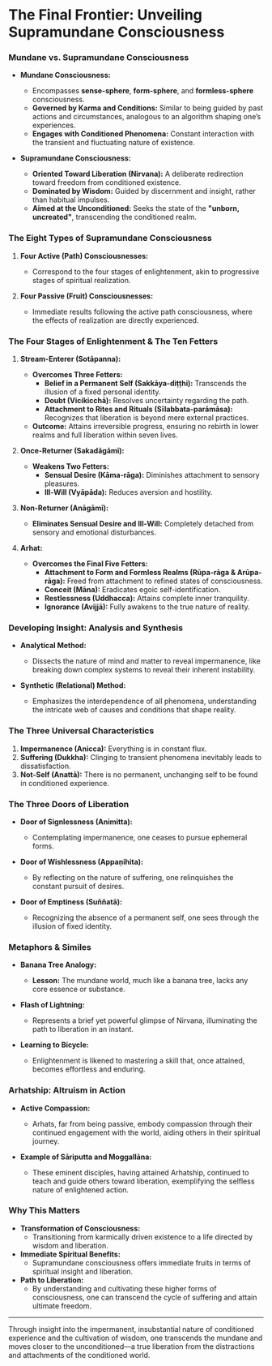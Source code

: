 # The Final Frontier: Unveiling Supramundane Consciousness
### **Mundane vs. Supramundane Consciousness**

- **Mundane Consciousness:**
  - Encompasses **sense-sphere**, **form-sphere**, and **formless-sphere** consciousness.
  - **Governed by Karma and Conditions:** Similar to being guided by past actions and circumstances, analogous to an algorithm shaping one’s experiences.
  - **Engages with Conditioned Phenomena:** Constant interaction with the transient and fluctuating nature of existence.

- **Supramundane Consciousness:**
  - **Oriented Toward Liberation (Nirvana):** A deliberate redirection toward freedom from conditioned existence.
  - **Dominated by Wisdom:** Guided by discernment and insight, rather than habitual impulses.
  - **Aimed at the Unconditioned:** Seeks the state of the **"unborn, uncreated"**, transcending the conditioned realm.

### **The Eight Types of Supramundane Consciousness**

1. **Four Active (Path) Consciousnesses:**
   - Correspond to the four stages of enlightenment, akin to progressive stages of spiritual realization.

2. **Four Passive (Fruit) Consciousnesses:**
   - Immediate results following the active path consciousness, where the effects of realization are directly experienced.

### **The Four Stages of Enlightenment & The Ten Fetters**

1. **Stream-Enterer (Sotāpanna):**
   - **Overcomes Three Fetters:**
     - **Belief in a Permanent Self (Sakkāya-diṭṭhi):** Transcends the illusion of a fixed personal identity.
     - **Doubt (Vicikicchā):** Resolves uncertainty regarding the path.
     - **Attachment to Rites and Rituals (Sīlabbata-parāmāsa):** Recognizes that liberation is beyond mere external practices.
   - **Outcome:** Attains irreversible progress, ensuring no rebirth in lower realms and full liberation within seven lives.

2. **Once-Returner (Sakadāgāmī):**
   - **Weakens Two Fetters:**
     - **Sensual Desire (Kāma-rāga):** Diminishes attachment to sensory pleasures.
     - **Ill-Will (Vyāpāda):** Reduces aversion and hostility.

3. **Non-Returner (Anāgāmī):**
   - **Eliminates Sensual Desire and Ill-Will:** Completely detached from sensory and emotional disturbances.

4. **Arhat:**
   - **Overcomes the Final Five Fetters:**
     - **Attachment to Form and Formless Realms (Rūpa-rāga & Arūpa-rāga):** Freed from attachment to refined states of consciousness.
     - **Conceit (Māna):** Eradicates egoic self-identification.
     - **Restlessness (Uddhacca):** Attains complete inner tranquility.
     - **Ignorance (Avijjā):** Fully awakens to the true nature of reality.

### **Developing Insight: Analysis and Synthesis**

- **Analytical Method:**
  - Dissects the nature of mind and matter to reveal impermanence, like breaking down complex systems to reveal their inherent instability.

- **Synthetic (Relational) Method:**
  - Emphasizes the interdependence of all phenomena, understanding the intricate web of causes and conditions that shape reality.

### **The Three Universal Characteristics**

1. **Impermanence (Anicca):** Everything is in constant flux.
2. **Suffering (Dukkha):** Clinging to transient phenomena inevitably leads to dissatisfaction.
3. **Not-Self (Anattā):** There is no permanent, unchanging self to be found in conditioned experience.

### **The Three Doors of Liberation**

- **Door of Signlessness (Animitta):**
  - Contemplating impermanence, one ceases to pursue ephemeral forms.

- **Door of Wishlessness (Appaṇihita):**
  - By reflecting on the nature of suffering, one relinquishes the constant pursuit of desires.

- **Door of Emptiness (Suññatā):**
  - Recognizing the absence of a permanent self, one sees through the illusion of fixed identity.

### **Metaphors & Similes**

- **Banana Tree Analogy:**
  - **Lesson:** The mundane world, much like a banana tree, lacks any core essence or substance.

- **Flash of Lightning:**
  - Represents a brief yet powerful glimpse of Nirvana, illuminating the path to liberation in an instant.

- **Learning to Bicycle:**
  - Enlightenment is likened to mastering a skill that, once attained, becomes effortless and enduring.

### **Arhatship: Altruism in Action**

- **Active Compassion:**
  - Arhats, far from being passive, embody compassion through their continued engagement with the world, aiding others in their spiritual journey.
  
- **Example of Sāriputta and Moggallāna:**
  - These eminent disciples, having attained Arhatship, continued to teach and guide others toward liberation, exemplifying the selfless nature of enlightened action.

### **Why This Matters**

- **Transformation of Consciousness:**
  - Transitioning from karmically driven existence to a life directed by wisdom and liberation.
- **Immediate Spiritual Benefits:**
  - Supramundane consciousness offers immediate fruits in terms of spiritual insight and liberation.
- **Path to Liberation:**
  - By understanding and cultivating these higher forms of consciousness, one can transcend the cycle of suffering and attain ultimate freedom.

---

Through insight into the impermanent, insubstantial nature of conditioned experience and the cultivation of wisdom, one transcends the mundane and moves closer to the unconditioned—a true liberation from the distractions and attachments of the conditioned world.
